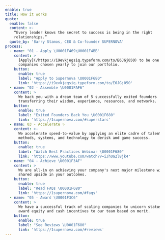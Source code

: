```yaml
---
enable: true
title: How it works
quote:
  enable: false
  content: >-
    “Every leader knows the secret to success is being in the right
    relationships.”
  quote_by: 'Barry Stamos, CEO & Co-founder SUPERNOVA'
process:
  - name: "01 - Apply \U0001F469‍\U0001F4BB"
    content: >
      [Apply](/https://i9evkjegsiq.typeform.com/to/E6JGj05O) to be one of twelve
      companies chosen yearly to join our portfolio. 
    button:
      enable: true
      label: "Apply to Supernova \U0001F680"
      link: 'https://i9evkjegsiq.typeform.com/to/E6JGj05O'
  - name: "02 - Assemble \U0001FAF6"
    content: >
      We back you with a dream team of 5 successfully exited founders
      transferring their wisdom, experience, resources, and networks.
    button:
      enable: true
      label: "Exited Founders Back You \U0001F680"
      link: 'https://1supernova.com/#superstars'
  - name: 03 - Accelerate ✨
    content: >-
      We accelerate speed-to-value by applying an elite cadre of talent,
      methods, systems, and technology to derisk and game success.
    button:
      enable: true
      label: "Watch Best Practices Webinar \U0001F680"
      link: 'https://www.youtube.com/watch?v=iJhOa2l8jk4'
  - name: "04 - Achieve \U0001F3AF"
    content: >
      We are all-in on achieving your company's next major milestone with a
      shared upside in your outcomes.
    button:
      enable: true
      label: "Read FAQs \U0001F680"
      link: 'https://1supernova.com/#faqs'
  - name: "05 - Award \U0001F3C6"
    content: >
      We have a successful track of scaling companies to unicorn status and
      award equity and cash incentives to our team based on merit.
    button:
      enable: true
      label: "See Reviews \U0001F680"
      link: 'https://1supernova.com/#reviews'
---
```


